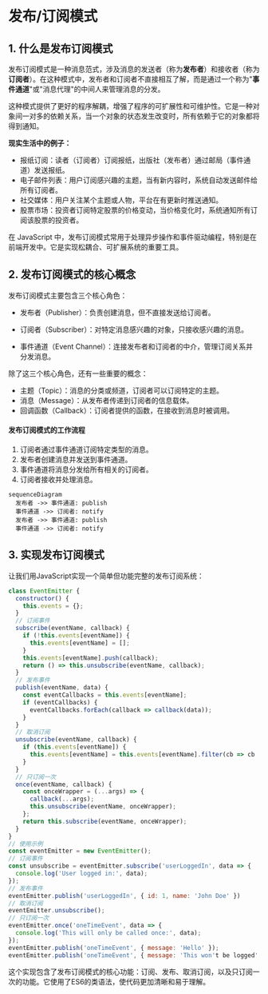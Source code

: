 # 发布/订阅模式

## 1. 什么是发布订阅模式

发布订阅模式是一种消息范式，涉及消息的发送者（称为**发布者**）和接收者（称为**订阅者**）。在这种模式中，发布者和订阅者不直接相互了解，而是通过一个称为"**事件通道**"或"消息代理"的中间人来管理消息的分发。

这种模式提供了更好的程序解耦，增强了程序的可扩展性和可维护性。它是一种对象间一对多的依赖关系，当一个对象的状态发生改变时，所有依赖于它的对象都将得到通知。

**现实生活中的例子：**

- 报纸订阅：读者（订阅者）订阅报纸，出版社（发布者）通过邮局（事件通道）发送报纸。
- 电子邮件列表：用户订阅感兴趣的主题，当有新内容时，系统自动发送邮件给所有订阅者。
- 社交媒体：用户关注某个主题或人物，平台在有更新时推送通知。
- 股票市场：投资者订阅特定股票的价格变动，当价格变化时，系统通知所有订阅该股票的投资者。

在 JavaScript 中，发布订阅模式常用于处理异步操作和事件驱动编程，特别是在前端开发中。它是实现松耦合、可扩展系统的重要工具。

## 2. 发布订阅模式的核心概念

发布订阅模式主要包含三个核心角色：

- 发布者（Publisher）：负责创建消息，但不直接发送给订阅者。

- 订阅者（Subscriber）：对特定消息感兴趣的对象，只接收感兴趣的消息。

- 事件通道（Event Channel）：连接发布者和订阅者的中介，管理订阅关系并分发消息。

除了这三个核心角色，还有一些重要的概念：

- 主题（Topic）：消息的分类或频道，订阅者可以订阅特定的主题。
- 消息（Message）：从发布者传递到订阅者的信息载体。
- 回调函数（Callback）：订阅者提供的函数，在接收到消息时被调用。

#### 发布订阅模式的工作流程

1. 订阅者通过事件通道订阅特定类型的消息。
2. 发布者创建消息并发送到事件通道。
3. 事件通道将消息分发给所有相关的订阅者。
4. 订阅者接收并处理消息。

``` mermaid
sequenceDiagram
  发布者 ->> 事件通道: publish
  事件通道 ->> 订阅者: notify
  发布者 ->> 事件通道: publish
  事件通道 ->> 订阅者: notify

```

## 3. 实现发布订阅模式

让我们用JavaScript实现一个简单但功能完整的发布订阅系统：

```js
class EventEmitter {
  constructor() {
    this.events = {};
  }
  // 订阅事件
  subscribe(eventName, callback) {
    if (!this.events[eventName]) {
      this.events[eventName] = [];
    }
    this.events[eventName].push(callback);
    return () => this.unsubscribe(eventName, callback);
  }
  // 发布事件
  publish(eventName, data) {
    const eventCallbacks = this.events[eventName];
    if (eventCallbacks) {
      eventCallbacks.forEach(callback => callback(data));
    }
  }
  // 取消订阅
  unsubscribe(eventName, callback) {
    if (this.events[eventName]) {
      this.events[eventName] = this.events[eventName].filter(cb => cb !== callback);
    }
  }
  // 只订阅一次
  once(eventName, callback) {
    const onceWrapper = (...args) => {
      callback(...args);
      this.unsubscribe(eventName, onceWrapper);
    };
    return this.subscribe(eventName, onceWrapper);
  }
}
// 使用示例
const eventEmitter = new EventEmitter();
// 订阅事件
const unsubscribe = eventEmitter.subscribe('userLoggedIn', data => {
  console.log('User logged in:', data);
});
// 发布事件
eventEmitter.publish('userLoggedIn', { id: 1, name: 'John Doe' })
// 取消订阅
eventEmitter.unsubscribe();
// 只订阅一次
eventEmitter.once('oneTimeEvent', data => {
  console.log('This will only be called once:', data);
});
eventEmitter.publish('oneTimeEvent', { message: 'Hello' });
eventEmitter.publish('oneTimeEvent', { message: 'This won't be logged' });
```

这个实现包含了发布订阅模式的核心功能：订阅、发布、取消订阅，以及只订阅一次的功能。它使用了ES6的类语法，使代码更加清晰和易于理解。
